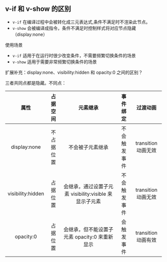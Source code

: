 ## v-if 和 v-show 的区别

- `v-if` 在编译过程中会被转化成三元表达式,条件不满足时不渲染此节点。
- `v-show` 会被编译成指令，条件不满足时控制样式将对应节点隐藏 （display:none）

使用场景

- `v-if` 适用于在运行时很少改变条件，不需要频繁切换条件的场景
- `v-show` 适用于需要非常频繁切换条件的场景

扩展补充：display:none、visibility:hidden 和 opacity:0 之间的区别？

三者共同点都是隐藏。不同点：

| 属性 | 占据空间 | 元素继承 | 事件绑定 | 过渡动画 |
| :----: | :----: | :----: | :----: | :----: |
| display:none | 不占据位置 | 不会被子元素继承 | 不会触发事件 | transition 动画无效 |
| visibility:hidden | 占据位置 | 会继承，通过设置子元素 visibility:visible 来显示子元素 | 不会触发事件 | transition 动画无效 |
| opacity:0 | 占据位置 | 会继承，但不能设置子元素 opacity:0 来重新显示 | 会触发事件 | transition 动画有效 |